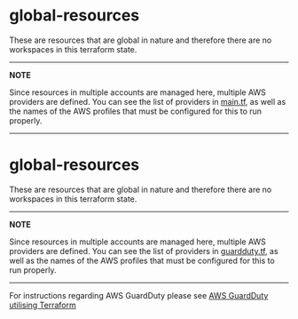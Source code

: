 # global-resources

These are resources that are global in nature and therefore there are no workspaces in this terraform state.

---
**NOTE**

Since resources in multiple accounts are managed here, multiple AWS providers are defined.
You can see the list of providers in [main.tf](main.tf#L10-L29), as well as the names of the AWS profiles that must be configured for this to run properly.

---
# global-resources

These are resources that are global in nature and therefore there are no workspaces in this terraform state.

---
**NOTE**

Since resources in multiple accounts are managed here, multiple AWS providers are defined.
You can see the list of providers in [guardduty.tf](guardduty.tf#L10-L29), as well as the names of the AWS profiles that must be configured for this to run properly.

---

For instructions regarding AWS GuardDuty please see [AWS GuardDuty utilising Terraform](https://github.com/ministryofjustice/cloud-platform-infrastructure/blob/aws-guardduty-config/terraform/global-resources/docs/GuardDutyREADME.md)
  
